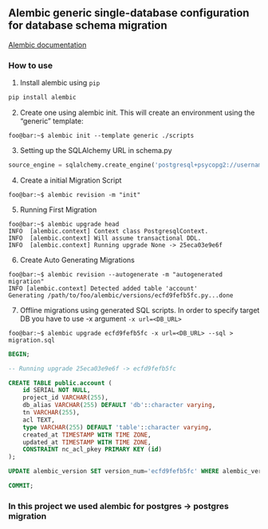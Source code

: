 ## Alembic generic single-database configuration for database schema migration

[Alembic documentation](https://alembic.sqlalchemy.org/en/latest/index.html)

### How to use

1) Install alembic using `pip`
```python
pip install alembic
```

2) Create one using alembic init. This will create an environment using the “generic” template:
```console
foo@bar:~$ alembic init --template generic ./scripts
```

3)  Setting up the SQLAlchemy URL in schema.py
```python
source_engine = sqlalchemy.create_engine('postgresql+psycopg2://username:password@localhost:host/dbname')
```

4) Create a initial Migration Script
```console
foo@bar:~$ alembic revision -m "init"
```

5) Running First Migration
```console
foo@bar:~$ alembic upgrade head
INFO  [alembic.context] Context class PostgresqlContext.
INFO  [alembic.context] Will assume transactional DDL.
INFO  [alembic.context] Running upgrade None -> 25eca03e9e6f
```

6) Create Auto Generating Migrations
```console
foo@bar:~$ alembic revision --autogenerate -m "autogenerated migration"
INFO [alembic.context] Detected added table 'account'
Generating /path/to/foo/alembic/versions/ecfd9fefb5fc.py...done 
```

7) Offline migrations using generated SQL scripts. In order to specify target DB you have to use -x argument `-x url=<DB_URL>`
```console
foo@bar:~$ alembic upgrade ecfd9fefb5fc -x url=<DB_URL> --sql > migration.sql
```

```sql
BEGIN;

-- Running upgrade 25eca03e9e6f -> ecfd9fefb5fc

CREATE TABLE public.account (
    id SERIAL NOT NULL, 
    project_id VARCHAR(255), 
    db_alias VARCHAR(255) DEFAULT 'db'::character varying, 
    tn VARCHAR(255), 
    acl TEXT, 
    type VARCHAR(255) DEFAULT 'table'::character varying, 
    created_at TIMESTAMP WITH TIME ZONE, 
    updated_at TIMESTAMP WITH TIME ZONE, 
    CONSTRAINT nc_acl_pkey PRIMARY KEY (id)
);

UPDATE alembic_version SET version_num='ecfd9fefb5fc' WHERE alembic_version.version_num = '25eca03e9e6f';

COMMIT;
```

### In this project we used alembic for postgres -> postgres migration
